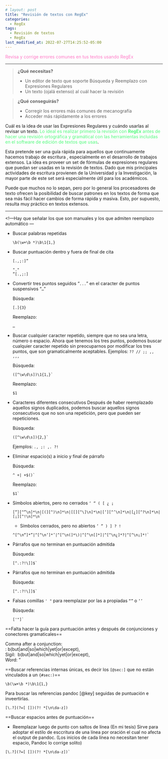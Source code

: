 ```yaml
---
# layout: post
title: "Revisión de textos con RegEx"
categories:
  - RegEx
tags:
  - Revisión de textos
  - RegEx
last_modified_at: 2022-07-27T14:25:52-05:00
---
```



<mark style="background: transparent!important; color: #ff79c6">Revisa y corrige errores comunes en tus textos usando RegEx</mark>

___


>**¿Qué necesitas?**
> - Un editor de texto que soporte Búsqueda y Reemplazo con Expresiones Regulares
> - Un texto (ojalá extenso) al cuál hacer la revisión

>**¿Qué conseguirás?**
> - Corregir los errores más comunes de mecanografía
> - Acceder más rápidamente a los errores 



Cuál es la idea de usar las Expresiones Regulares y cuándo usarlas al revisar un texto. <mark style="background: transparent!important; color: #50fa7b">Lo ideal es realizar primero la revisión con <strong>RegEx</strong> antes de hacer una revisión ortográfica y gramátical con las herramientas incluidas en el software de edición de textos que usas</mark>. 

Esta pretende ser una guía rápida para aquellos que continuamente hacemos trabajo de escritura , especialmente en el desarrollo de trabajos extensos. La idea es proveer un set de fórmulas de expresiones regulares que puedan ser usadas en la revisión de textos. Dado que mis principales actividades de escritura provienen de la Universidad y la Investigación, la mayor parte de este set será especialmente útil para los académicos. 

Puede que muchos no lo sepan, pero por lo general los procesadores de texto ofrecen la posibilidad de buscar patrones en los textos de forma que sea más fácil hacer cambios de forma rápida y masiva. Esto, por supuesto, resulta muy práctico en textos extensos.

---

<!—Hay que señalar los que son manuales y los que admiten reemplazo automático —

- Buscar palabras repetidas
    ```
    \b(\w+\b *)\b\1{1,}
    ```


- Buscar puntuación dentro y fuera de final de cita
    ```
    [.,;:]”
    ```
    
    ```
    "."
    ”[.,;:]
    ```

- Convertir tres puntos seguidos “`...`” en el caracter de puntos suspensivos “`…`”

  Búsqueda: 
  ```"."
  [.]{3}
  ```

  Reemplazo: 
  ```
  …
  ```

- Buscar cualquier caracter repetido, siempre que no sea una letra, número o espacio.
  Ahora que tenemos los tres puntos, podemos buscar cualquier caracter repetido sin preocuparnos por modificar los tres puntos, que son gramaticalmente aceptables. Ejemplos: `?? // ;; ,, ,,, `

  Búsqueda: 
  ```
  ([^\w\d\s])\1{1,}`
  ```
  Reemplazo: 
  ```
  $1
  ```

- Caracteres diferentes consecutivos 
  Después de haber reemplazado aquellos signos duplicados, podemos buscar aquellos signos consecutivos que no son una repetición, pero que pueden ser repeticiones.

  Búsqueda:
  ```
  ([^\w\d\s]){2,}`
  ```

  Ejemplos: `., ;: ,. ?!` 

- Eliminar espacio(s) a inicio y final de párrafo

  Búsqueda:
  ```
  ^ +| +$()`
  ```

  Reemplazo: 
  ```
  $1`
  ```

- Símbolos abiertos, pero no cerrados `‘ “ ( [ ¿ ¡`

  ```
  [“][^”\n]*\n|[(][^)\n]*\n|[[][^\]\n]*\n|[‘][^’\n]*\n|[¿][^?\n]*\n|[¡][^!\n]*\n`
  ```

  - Símbolos cerrados, pero no abiertos `’ ” ) ] ? !`

  ```
  ^[^\n“]*”|^[^\n‘]*’|^[^\n(]*\)|^[^\n[]*]|^[^\n¿]*?|^[^\n¡]*!`
  ```

- Párrafos que no terminan en puntuación admitida

  Búsqueda:
  ```
  [^.:?!\]]$`
  ```

- Párrafos que no terminan en puntuación admitida

  Búsqueda: 
  ```
  [^.:?!\]]$`
  ```

- Falsas comillas `' "` para reemplazar por las a propiadas `“”` o `‘’`

  Búsqueda: 
  ```
  ['"]`
  ```



==Falta hacer la guía para puntuación antes y después de conjunciones y conectores gramaticales==

Comma after a conjunction:  
: b(but|and|so|which|yet|or|except),  
Sigil:  b(but|and|so|which|yet|or|except),  
Word: ”

==Buscar referencias internas únicas, es decir los `[@sec:]` que no están vinculados a un `{#sec:)`==

`\b(\w+\b *)\b\1{1,}`

Para buscar las referencias pandoc [@key] seguidas de puntuación e inveertirlas.
  ```
  [\.?](?=[ [])(?! *[\n\da-z])

  ```

==Buscar espacios antes de puntuación==

- Reemplazar luego de punto con saltos de línea (En mi tesis)
Sirve para adoptar el estilo de esccritura de una línea por oración el cual no afecta el output de pandoc. (Los inicios de cada línea no necesitan tener espacio, Pandoc lo corrige solito)

```
[\.?](?=[ [])(?! *[\n\da-z])`
```